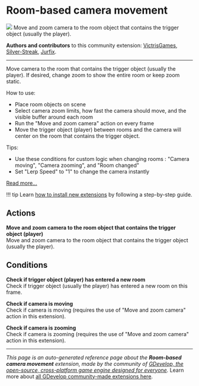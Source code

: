 # Room-based camera movement

<img src="https://resources.gdevelop-app.com/assets/Icons/Glyphster Pack/Master/SVG/Applications and Programming/Applications and Programming_app_apps_applications_tiles.svg" class="extension-icon"></img>
Move and zoom camera to the room object that contains the trigger object (usually the player).

**Authors and contributors** to this community extension: [VictrisGames](https://gd.games/VictrisGames), [Silver-Streak](https://gd.games/Silver-Streak), [Jurfix](https://gd.games/Jurfix).

---

Move camera to the room that contains the trigger object (usually the player).  If desired, change zoom to show the entire room or keep zoom static.

How to use:

- Place room objects on scene
- Select camera zoom limits, how fast the camera should move, and the visible buffer around each room
- Run the "Move and zoom camera" action on every frame
- Move the trigger object (player) between rooms and the camera will center on the room that contains the trigger object.

Tips:

- Use these conditions for custom logic when changing rooms : "Camera moving", "Camera zooming", and "Room changed"
- Set "Lerp Speed" to "1" to change the camera instantly

[Read more...](https://victrisgames.itch.io/room-based-camera-movement)

!!! tip
    Learn [how to install new extensions](/gdevelop5/extensions/search) by following a step-by-step guide.

## Actions

**Move and zoom camera to the room object that contains the trigger object (player)**  
Move and zoom camera to the room object that contains the trigger object (usually the player).

## Conditions

**Check if trigger object (player) has entered a new room**  
Check if trigger object (usually the player) has entered a new room on this frame.

**Check if camera is moving**  
Check if camera is moving (requires the use of "Move and zoom camera" action in this extension).

**Check if camera is zooming**  
Check if camera is zooming (requires the use of "Move and zoom camera" action in this extension).




---

*This page is an auto-generated reference page about the **Room-based camera movement** extension, made by the community of [GDevelop, the open-source, cross-platform game engine designed for everyone](https://gdevelop.io/).* Learn more about [all GDevelop community-made extensions here](/gdevelop5/extensions).